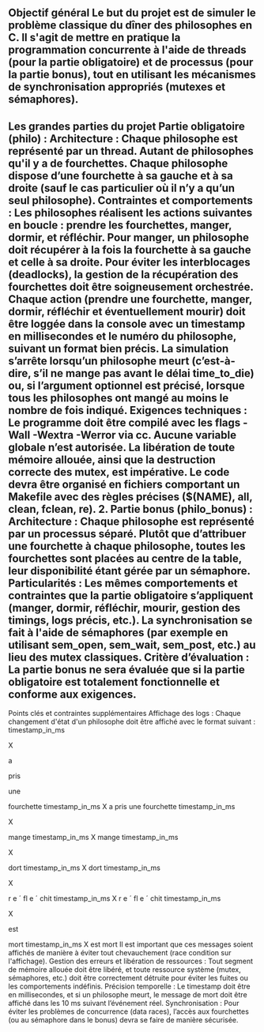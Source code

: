 Objectif général
Le but du projet est de simuler le problème classique du dîner des philosophes en C. Il s'agit de mettre en pratique la programmation concurrente à l'aide de threads (pour la partie obligatoire) et de processus (pour la partie bonus), tout en utilisant les mécanismes de synchronisation appropriés (mutexes et sémaphores).
---
Les grandes parties du projet
Partie obligatoire (philo) :
Architecture :
Chaque philosophe est représenté par un thread.
Autant de philosophes qu'il y a de fourchettes.
Chaque philosophe dispose d’une fourchette à sa gauche et à sa droite (sauf le cas particulier où il n’y a qu’un seul philosophe).
Contraintes et comportements :
Les philosophes réalisent les actions suivantes en boucle : prendre les fourchettes, manger, dormir, et réfléchir.
Pour manger, un philosophe doit récupérer à la fois la fourchette à sa gauche et celle à sa droite. Pour éviter les interblocages (deadlocks), la gestion de la récupération des fourchettes doit être soigneusement orchestrée.
Chaque action (prendre une fourchette, manger, dormir, réfléchir et éventuellement mourir) doit être loggée dans la console avec un timestamp en millisecondes et le numéro du philosophe, suivant un format bien précis.
La simulation s’arrête lorsqu’un philosophe meurt (c’est-à-dire, s’il ne mange pas avant le délai time_to_die) ou, si l’argument optionnel est précisé, lorsque tous les philosophes ont mangé au moins le nombre de fois indiqué.
Exigences techniques :
Le programme doit être compilé avec les flags -Wall -Wextra -Werror via cc.
Aucune variable globale n’est autorisée.
La libération de toute mémoire allouée, ainsi que la destruction correcte des mutex, est impérative.
Le code devra être organisé en fichiers comportant un Makefile avec des règles précises ($(NAME), all, clean, fclean, re).
2. Partie bonus (philo_bonus) :
Architecture :
Chaque philosophe est représenté par un processus séparé.
Plutôt que d’attribuer une fourchette à chaque philosophe, toutes les fourchettes sont placées au centre de la table, leur disponibilité étant gérée par un sémaphore.
Particularités :
Les mêmes comportements et contraintes que la partie obligatoire s’appliquent (manger, dormir, réfléchir, mourir, gestion des timings, logs précis, etc.).
La synchronisation se fait à l'aide de sémaphores (par exemple en utilisant sem_open, sem_wait, sem_post, etc.) au lieu des mutex classiques.
Critère d’évaluation :
La partie bonus ne sera évaluée que si la partie obligatoire est totalement fonctionnelle et conforme aux exigences.
---
Points clés et contraintes supplémentaires
Affichage des logs :
Chaque changement d'état d'un philosophe doit être affiché avec le format suivant :
timestamp_in_ms
 
X
 
a
 
pris
 
une
 
fourchette
timestamp_in_ms X a pris une fourchette
timestamp_in_ms
 
X
 
mange
timestamp_in_ms X mange
timestamp_in_ms
 
X
 
dort
timestamp_in_ms X dort
timestamp_in_ms
 
X
 
r
e
ˊ
fl
e
ˊ
chit
timestamp_in_ms X r 
e
ˊ
 fl 
e
ˊ
 chit
timestamp_in_ms
 
X
 
est
 
mort
timestamp_in_ms X est mort
Il est important que ces messages soient affichés de manière à éviter tout chevauchement (race condition sur l'affichage).
Gestion des erreurs et libération de ressources :
Tout segment de mémoire allouée doit être libéré, et toute ressource système (mutex, sémaphores, etc.) doit être correctement détruite pour éviter les fuites ou les comportements indéfinis.
Précision temporelle :
Le timestamp doit être en millisecondes, et si un philosophe meurt, le message de mort doit être affiché dans les 10 ms suivant l’événement réel.
Synchronisation :
Pour éviter les problèmes de concurrence (data races), l’accès aux fourchettes (ou au sémaphore dans le bonus) devra se faire de manière sécurisée.